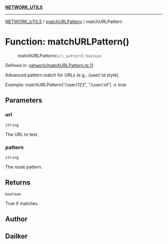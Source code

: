 [**NETWORK_UTILS**](../../README.md)

***

[NETWORK_UTILS](../../README.md) / [matchURLPattern](../README.md) / matchURLPattern

# Function: matchURLPattern()

> **matchURLPattern**(`url`, `pattern`): `boolean`

Defined in: [network/matchURLPattern.ts:11](https://github.com/dailker/everyutil/blob/26e2bb73429918cf0d08899e9efd90b82a42c92e/src/network/matchURLPattern.ts#L11)

Advanced pattern match for URLs (e.g., /user/:id style).

Example: matchURLPattern("/user/123", "/user/:id") → true

## Parameters

### url

`string`

The URL to test.

### pattern

`string`

The route pattern.

## Returns

`boolean`

True if matches.

## Author

## Dailker
